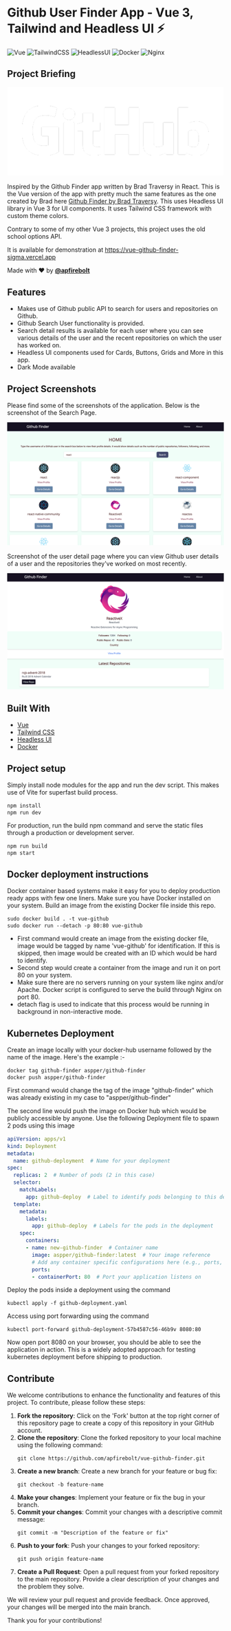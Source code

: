 # Github User Finder App - Vue 3, Tailwind and Headless UI  ⚡️

![Vue](https://img.shields.io/badge/Vue-3.0-green)
![TailwindCSS](https://img.shields.io/badge/TailwindCSS-3.0-blue)
![HeadlessUI](https://img.shields.io/badge/HeadlessUI-1.0-purple)
![Docker](https://img.shields.io/badge/Docker-19.03-blue)
![Nginx](https://img.shields.io/badge/Nginx-1.18-green)

## Project Briefing

![Github Finder](./src/assets/github_white.png)

Inspired by the Github Finder app written by Brad Traversy in React. This is the Vue version of the app with pretty much the same features as the one created by Brad here [Github Finder by Brad Traversy](https://github.com/bradtraversy/github-finder). This uses Headless UI library in Vue 3 for UI components. It uses Tailwind CSS framework with custom theme colors.

Contrary to some of my other Vue 3 projects, this project uses the old school options API. 

It is available for demonstration at https://vue-github-finder-sigma.vercel.app

Made with ❤️ by **[@apfirebolt](https://github.com/Apfirebolt/)**

## Features

- Makes use of Github public API to search for users and repositories on Github. 
- Github Search User functionality is provided.
- Search detail results is available for each user where you can see various details of the user and the recent repositories on which the user has worked on.
- Headless UI components used for Cards, Buttons, Grids and More in this app. 
- Dark Mode available

## Project Screenshots

Please find some of the screenshots of the application. Below is the screenshot of the Search Page.

![alt text](./screenshots/1.png)

Screenshot of the user detail page where you can view Github user details of a user and the repositories they've worked on most recently.

![alt text](./screenshots/2.png)

## Built With

* [Vue](https://vuejs.org//)
* [Tailwind CSS](https://tailwindcss.com/)
* [Headless UI](https://headlessui.dev/)
* [Docker](https://www.docker.com//)

## Project setup

Simply install node modules for the app and run the dev script. This makes use of Vite for superfast build process.

```
npm install
npm run dev
```

For production, run the build npm command and serve the static files through a production or development server.

```
npm run build
npm start
```

## Docker deployment instructions

Docker container based systems make it easy for you to deploy production ready apps with few one liners. Make sure you have Docker installed on your system. Build an image from the existing Docker file inside this repo. 

```
sudo docker build . -t vue-github
sudo docker run --detach -p 80:80 vue-github
```

- First command would create an image from the existing docker file, image would be tagged by name 'vue-github' for identification. If this is skipped, then image would be created with an ID which would be hard to identify.
- Second step would create a container from the image and run it on port 80 on your system.
- Make sure there are no servers running on your system like nginx and/or Apache. Docker script is configured to serve the build through Nginx on port 80.
- detach flag is used to indicate that this process would be running in background in non-interactive mode.

## Kubernetes Deployment

Create an image locally with your docker-hub username followed by the name of the image. Here's the example :-

```
docker tag github-finder aspper/github-finder
docker push aspper/github-finder
```
First command would change the tag of the image "github-finder" which was already existing in my case to "aspper/github-finder"

The second line would push the image on Docker hub which would be publicly accessible by anyone. Use the following Deployment file to spawn 2 pods using this image

``` YAML
apiVersion: apps/v1
kind: Deployment
metadata:
  name: github-deployment  # Name for your deployment
spec:
  replicas: 2  # Number of pods (2 in this case)
  selector:
    matchLabels:
      app: github-deploy  # Label to identify pods belonging to this deployment
  template:
    metadata:
      labels:
        app: github-deploy  # Labels for the pods in the deployment
    spec:
      containers:
      - name: new-github-finder  # Container name
        image: aspper/github-finder:latest  # Your image reference
        # Add any container specific configurations here (e.g., ports, resources)
        ports:
        - containerPort: 80  # Port your application listens on

```

Deploy the pods inside a deployment using the command

```
kubectl apply -f github-deployment.yaml
```

Access using port forwarding using the command

```
kubectl port-forward github-deployment-57b4587c56-46b9v 8080:80
```

Now open port 8080 on your browser, you should be able to see the application in action. This is a widely adopted approach for testing kubernetes deployment before shipping to production.

## Contribute

We welcome contributions to enhance the functionality and features of this project. To contribute, please follow these steps:

1. **Fork the repository**: Click on the 'Fork' button at the top right corner of this repository page to create a copy of this repository in your GitHub account.
2. **Clone the repository**: Clone the forked repository to your local machine using the following command:
    ```
    git clone https://github.com/apfirebolt/vue-github-finder.git
    ```
3. **Create a new branch**: Create a new branch for your feature or bug fix:
    ```
    git checkout -b feature-name
    ```
4. **Make your changes**: Implement your feature or fix the bug in your branch.
5. **Commit your changes**: Commit your changes with a descriptive commit message:
    ```
    git commit -m "Description of the feature or fix"
    ```
6. **Push to your fork**: Push your changes to your forked repository:
    ```
    git push origin feature-name
    ```
7. **Create a Pull Request**: Open a pull request from your forked repository to the main repository. Provide a clear description of your changes and the problem they solve.

We will review your pull request and provide feedback. Once approved, your changes will be merged into the main branch.

Thank you for your contributions!

